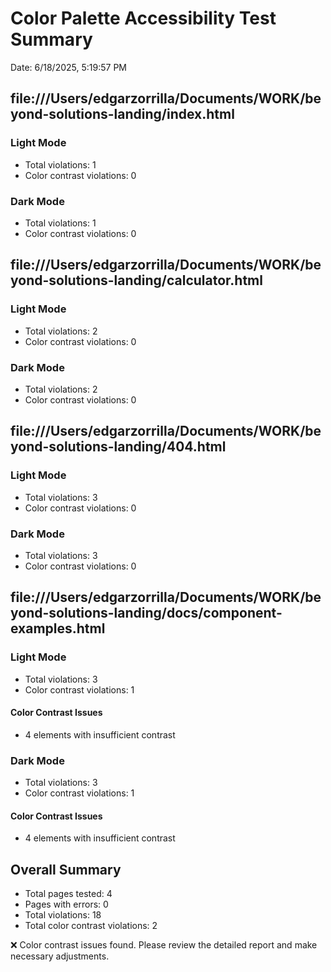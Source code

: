 # Color Palette Accessibility Test Summary

Date: 6/18/2025, 5:19:57 PM

## file:///Users/edgarzorrilla/Documents/WORK/beyond-solutions-landing/index.html

### Light Mode

- Total violations: 1
- Color contrast violations: 0

### Dark Mode

- Total violations: 1
- Color contrast violations: 0

## file:///Users/edgarzorrilla/Documents/WORK/beyond-solutions-landing/calculator.html

### Light Mode

- Total violations: 2
- Color contrast violations: 0

### Dark Mode

- Total violations: 2
- Color contrast violations: 0

## file:///Users/edgarzorrilla/Documents/WORK/beyond-solutions-landing/404.html

### Light Mode

- Total violations: 3
- Color contrast violations: 0

### Dark Mode

- Total violations: 3
- Color contrast violations: 0

## file:///Users/edgarzorrilla/Documents/WORK/beyond-solutions-landing/docs/component-examples.html

### Light Mode

- Total violations: 3
- Color contrast violations: 1

#### Color Contrast Issues

- 4 elements with insufficient contrast

### Dark Mode

- Total violations: 3
- Color contrast violations: 1

#### Color Contrast Issues

- 4 elements with insufficient contrast

## Overall Summary

- Total pages tested: 4
- Pages with errors: 0
- Total violations: 18
- Total color contrast violations: 2

❌ Color contrast issues found. Please review the detailed report and make necessary adjustments.
